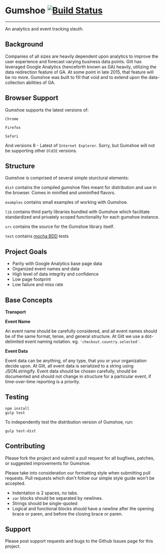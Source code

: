 # Gumshoe [![Build Status](https://travis-ci.org/gilt/Gumshoe.svg?branch=master)](https://travis-ci.org/gilt/Gumshoe)
----
An analytics and event tracking sleuth.

## Background

Companies of all sizes are heavily dependent upon analytics to improve the user experience and forecast varying business data points. Gilt has leveraged Google Analytics (henceforth known as GA) heavily, utilizing the data redirection feature of GA. At some point in late 2015, that feature will be no more. Gumshoe was built to fill that void and to extend upon the data-collection abilities of GA. 

## Browser Support

Gumshoe supports the latest versions of:

`Chrome`

`Firefox`

`Safari`

And versions 8 - Latest of `Internet Explorer`. Sorry, but Gumshoe will not be supporting other `OldIE` versions.


## Structure

Gumshoe is comprised of several simple sturctural elements:

`dist` contains the compiled gumshoe files meant for distribution and use in the browser. Comes in minified and unminified flavors.

`examples` contains small examples of working with Gumshoe.

`lib` contains third party libraries bundled with Gumshoe which facilitate standardized and privately scoped functionality for each gumshoe instance.

`src` contains the source for the Gumshoe library itself.

`test` contains [mocha BDD](http://mochajs.org/) tests

## Project Goals

- Parity with Google Analytics base page data
- Organized event names and data
- High level of data integrity and confidence
- Low page footprint
- Low failure and miss rate

## Base Concepts

**Transport**

**Event Name**

An event name should be carefully considered, and all event names should be of the same format, tense, and general structure. At Gilt we use a dot-delimited event naming notation. eg. `'checkout.country.selected'`. 

**Event Data**

Event data can be anything, of any type, that you or your organization decide upon. At Gilt, all event data is serialized to a string using JSON.stringify. Event data should be chosen carefully, should be documented and should not change in structure for a particular event, if time-over-time reporting is a priority.

## Testing

```
npm install
gulp test
```

To independently test the distribution version of Gumshoe, run:

```
gulp test-dist
```

## Contributing

Please fork the project and submit a pull request for all bugfixes, patches, or suggested improvements for Gumshoe.

Please take into consideration our formatting style when submitting pull requests. Pull requests which don't follow our simple style guide won't be accepted.

- Indentation is 2 spaces, no tabs.
- `var` blocks should be separated by newlines.
- Strings should be single-quoted
- Logical and functional blocks should have a newline after the opening brace or paren, and before the closing brace or paren.


## Support

Please post support requests and bugs to the Github Issues page for this project.

